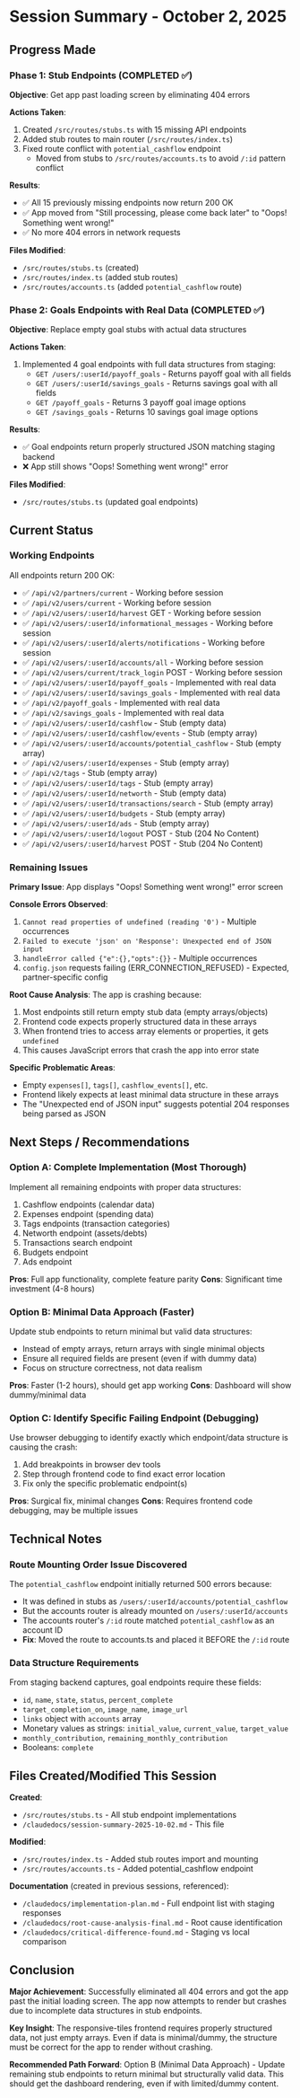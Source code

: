 # Session Summary - October 2, 2025

## Progress Made

### Phase 1: Stub Endpoints (COMPLETED ✅)
**Objective**: Get app past loading screen by eliminating 404 errors

**Actions Taken**:
1. Created `/src/routes/stubs.ts` with 15 missing API endpoints
2. Added stub routes to main router (`/src/routes/index.ts`)
3. Fixed route conflict with `potential_cashflow` endpoint
   - Moved from stubs to `/src/routes/accounts.ts` to avoid `/:id` pattern conflict

**Results**:
- ✅ All 15 previously missing endpoints now return 200 OK
- ✅ App moved from "Still processing, please come back later" to "Oops! Something went wrong!"
- ✅ No more 404 errors in network requests

**Files Modified**:
- `/src/routes/stubs.ts` (created)
- `/src/routes/index.ts` (added stub routes)
- `/src/routes/accounts.ts` (added `potential_cashflow` route)

### Phase 2: Goals Endpoints with Real Data (COMPLETED ✅)
**Objective**: Replace empty goal stubs with actual data structures

**Actions Taken**:
1. Implemented 4 goal endpoints with full data structures from staging:
   - `GET /users/:userId/payoff_goals` - Returns payoff goal with all fields
   - `GET /users/:userId/savings_goals` - Returns savings goal with all fields
   - `GET /payoff_goals` - Returns 3 payoff goal image options
   - `GET /savings_goals` - Returns 10 savings goal image options

**Results**:
- ✅ Goal endpoints return properly structured JSON matching staging backend
- ❌ App still shows "Oops! Something went wrong!" error

**Files Modified**:
- `/src/routes/stubs.ts` (updated goal endpoints)

## Current Status

### Working Endpoints
All endpoints return 200 OK:
- ✅ `/api/v2/partners/current` - Working before session
- ✅ `/api/v2/users/current` - Working before session
- ✅ `/api/v2/users/:userId/harvest` GET - Working before session
- ✅ `/api/v2/users/:userId/informational_messages` - Working before session
- ✅ `/api/v2/users/:userId/alerts/notifications` - Working before session
- ✅ `/api/v2/users/:userId/accounts/all` - Working before session
- ✅ `/api/v2/users/current/track_login` POST - Working before session
- ✅ `/api/v2/users/:userId/payoff_goals` - Implemented with real data
- ✅ `/api/v2/users/:userId/savings_goals` - Implemented with real data
- ✅ `/api/v2/payoff_goals` - Implemented with real data
- ✅ `/api/v2/savings_goals` - Implemented with real data
- ✅ `/api/v2/users/:userId/cashflow` - Stub (empty data)
- ✅ `/api/v2/users/:userId/cashflow/events` - Stub (empty array)
- ✅ `/api/v2/users/:userId/accounts/potential_cashflow` - Stub (empty array)
- ✅ `/api/v2/users/:userId/expenses` - Stub (empty array)
- ✅ `/api/v2/tags` - Stub (empty array)
- ✅ `/api/v2/users/:userId/tags` - Stub (empty array)
- ✅ `/api/v2/users/:userId/networth` - Stub (empty data)
- ✅ `/api/v2/users/:userId/transactions/search` - Stub (empty array)
- ✅ `/api/v2/users/:userId/budgets` - Stub (empty array)
- ✅ `/api/v2/users/:userId/ads` - Stub (empty array)
- ✅ `/api/v2/users/:userId/logout` POST - Stub (204 No Content)
- ✅ `/api/v2/users/:userId/harvest` POST - Stub (204 No Content)

### Remaining Issues

**Primary Issue**: App displays "Oops! Something went wrong!" error screen

**Console Errors Observed**:
1. `Cannot read properties of undefined (reading '0')` - Multiple occurrences
2. `Failed to execute 'json' on 'Response': Unexpected end of JSON input`
3. `handleError called {"e":{},"opts":{}}` - Multiple occurrences
4. `config.json` requests failing (ERR_CONNECTION_REFUSED) - Expected, partner-specific config

**Root Cause Analysis**:
The app is crashing because:
1. Most endpoints still return empty stub data (empty arrays/objects)
2. Frontend code expects properly structured data in these arrays
3. When frontend tries to access array elements or properties, it gets `undefined`
4. This causes JavaScript errors that crash the app into error state

**Specific Problematic Areas**:
- Empty `expenses[]`, `tags[]`, `cashflow_events[]`, etc.
- Frontend likely expects at least minimal data structure in these arrays
- The "Unexpected end of JSON input" suggests potential 204 responses being parsed as JSON

## Next Steps / Recommendations

### Option A: Complete Implementation (Most Thorough)
Implement all remaining endpoints with proper data structures:
1. Cashflow endpoints (calendar data)
2. Expenses endpoint (spending data)
3. Tags endpoints (transaction categories)
4. Networth endpoint (assets/debts)
5. Transactions search endpoint
6. Budgets endpoint
7. Ads endpoint

**Pros**: Full app functionality, complete feature parity
**Cons**: Significant time investment (4-8 hours)

### Option B: Minimal Data Approach (Faster)
Update stub endpoints to return minimal but valid data structures:
- Instead of empty arrays, return arrays with single minimal objects
- Ensure all required fields are present (even if with dummy data)
- Focus on structure correctness, not data realism

**Pros**: Faster (1-2 hours), should get app working
**Cons**: Dashboard will show dummy/minimal data

### Option C: Identify Specific Failing Endpoint (Debugging)
Use browser debugging to identify exactly which endpoint/data structure is causing the crash:
1. Add breakpoints in browser dev tools
2. Step through frontend code to find exact error location
3. Fix only the specific problematic endpoint(s)

**Pros**: Surgical fix, minimal changes
**Cons**: Requires frontend code debugging, may be multiple issues

## Technical Notes

### Route Mounting Order Issue Discovered
The `potential_cashflow` endpoint initially returned 500 errors because:
- It was defined in stubs as `/users/:userId/accounts/potential_cashflow`
- But the accounts router is already mounted on `/users/:userId/accounts`
- The accounts router's `/:id` route matched `potential_cashflow` as an account ID
- **Fix**: Moved the route to accounts.ts and placed it BEFORE the `/:id` route

### Data Structure Requirements
From staging backend captures, goal endpoints require these fields:
- `id`, `name`, `state`, `status`, `percent_complete`
- `target_completion_on`, `image_name`, `image_url`
- `links` object with `accounts` array
- Monetary values as strings: `initial_value`, `current_value`, `target_value`
- `monthly_contribution`, `remaining_monthly_contribution`
- Booleans: `complete`

## Files Created/Modified This Session

**Created**:
- `/src/routes/stubs.ts` - All stub endpoint implementations
- `/claudedocs/session-summary-2025-10-02.md` - This file

**Modified**:
- `/src/routes/index.ts` - Added stub routes import and mounting
- `/src/routes/accounts.ts` - Added potential_cashflow endpoint

**Documentation** (created in previous sessions, referenced):
- `/claudedocs/implementation-plan.md` - Full endpoint list with staging responses
- `/claudedocs/root-cause-analysis-final.md` - Root cause identification
- `/claudedocs/critical-difference-found.md` - Staging vs local comparison

## Conclusion

**Major Achievement**: Successfully eliminated all 404 errors and got the app past the initial loading screen. The app now attempts to render but crashes due to incomplete data structures in stub endpoints.

**Key Insight**: The responsive-tiles frontend requires properly structured data, not just empty arrays. Even if data is minimal/dummy, the structure must be correct for the app to render without crashing.

**Recommended Path Forward**: Option B (Minimal Data Approach) - Update remaining stub endpoints to return minimal but structurally valid data. This should get the dashboard rendering, even if with limited/dummy content.
